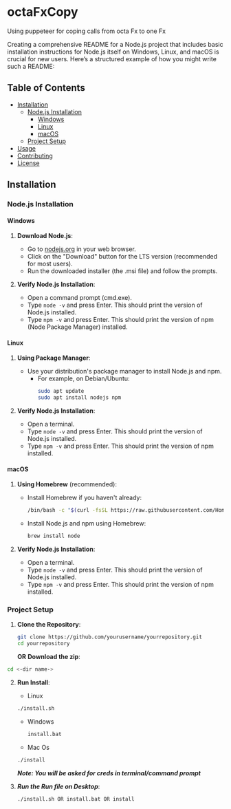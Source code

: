 # octaFxCopy
Using puppeteer for coping calls from octa Fx to one Fx

Creating a comprehensive README for a Node.js project that includes basic installation instructions for Node.js itself on Windows, Linux, and macOS is crucial for new users. Here’s a structured example of how you might write such a README:

## Table of Contents

- [Installation](#installation)
  - [Node.js Installation](#nodejs-installation)
    - [Windows](#windows)
    - [Linux](#linux)
    - [macOS](#macos)
  - [Project Setup](#project-setup)
- [Usage](#usage)
- [Contributing](#contributing)
- [License](#license)

## Installation

### Node.js Installation

#### Windows

1. **Download Node.js**:
   - Go to [nodejs.org](https://nodejs.org/) in your web browser.
   - Click on the "Download" button for the LTS version (recommended for most users).
   - Run the downloaded installer (the .msi file) and follow the prompts.

2. **Verify Node.js Installation**:
   - Open a command prompt (cmd.exe).
   - Type `node -v` and press Enter. This should print the version of Node.js installed.
   - Type `npm -v` and press Enter. This should print the version of npm (Node Package Manager) installed.

#### Linux

1. **Using Package Manager**:
   - Use your distribution's package manager to install Node.js and npm.
     - For example, on Debian/Ubuntu:
       ```bash
       sudo apt update
       sudo apt install nodejs npm
       ```

2. **Verify Node.js Installation**:
   - Open a terminal.
   - Type `node -v` and press Enter. This should print the version of Node.js installed.
   - Type `npm -v` and press Enter. This should print the version of npm installed.

#### macOS

1. **Using Homebrew** (recommended):
   - Install Homebrew if you haven't already:
     ```bash
     /bin/bash -c "$(curl -fsSL https://raw.githubusercontent.com/Homebrew/install/HEAD/install.sh)"
     ```
   - Install Node.js and npm using Homebrew:
     ```bash
     brew install node
     ```

2. **Verify Node.js Installation**:
   - Open a terminal.
   - Type `node -v` and press Enter. This should print the version of Node.js installed.
   - Type `npm -v` and press Enter. This should print the version of npm installed.

### Project Setup

1. **Clone the Repository**:
   ```bash
   git clone https://github.com/yourusername/yourrepository.git
   cd yourrepository
   ```
   **OR**
**Download the zip**:
  ```bash
  cd <-dir name->
```
2. **Run Install**:
    - Linux
     ```bash
     ./install.sh
     ```
   - Windows
     ```cmd
     install.bat
     ```
   - Mac Os
    ```bash
    ./install
    ```
    ***Note: You will be asked for creds in terminal/command prompt***

3. ***Run the Run file on Desktop***:
   ```
   ./install.sh OR install.bat OR install
   ```
